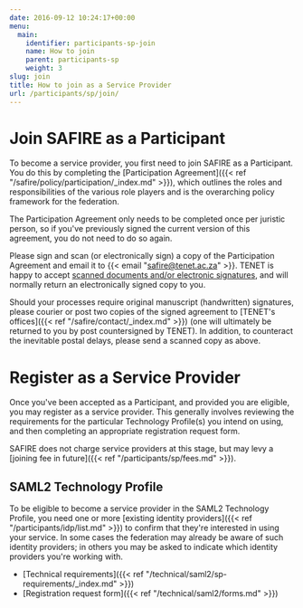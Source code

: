 ```yaml
---
date: 2016-09-12 10:24:17+00:00
menu:
  main:
    identifier: participants-sp-join
    name: How to join
    parent: participants-sp
    weight: 3
slug: join
title: How to join as a Service Provider
url: /participants/sp/join/
---
```


# Join SAFIRE as a Participant

To become a service provider, you first need to join SAFIRE as a Participant. You do this by completing the [Participation Agreement]({{< ref "/safire/policy/participation/_index.md" >}}), which outlines the roles and responsibilities of the various role players and is the overarching policy framework for the federation.

The Participation Agreement only needs to be completed once per juristic person, so if you've previously signed the current version of this agreement, you do not need to do so again.

Please sign and scan (or electronically sign) a copy of the Participation Agreement and email it to {{< email "safire@tenet.ac.za" >}}. TENET is happy to accept [scanned documents and/or electronic signatures](https://www.michalsons.com/blog/spring-forest-trading-v-wilberry/14861), and will normally return an electronically signed copy to you.

Should your processes require original manuscript (handwritten) signatures, please courier or post two copies of the signed agreement to [TENET's offices]({{< ref "/safire/contact/_index.md" >}}) (one will ultimately be returned to you by post countersigned by TENET). In addition, to counteract the inevitable postal delays, please send a scanned copy as above.

# Register as a Service Provider

Once you've been accepted as a Participant, and provided you are eligible, you may register as a service provider. This generally involves reviewing the requirements for the particular Technology Profile(s) you intend on using, and then completing an appropriate registration request form.

SAFIRE does not charge service providers at this stage, but may levy a [joining fee in future]({{< ref "/participants/sp/fees.md" >}}).

## SAML2 Technology Profile

To be eligible to become a service provider in the SAML2 Technology Profile, you need one or more [existing identity providers]({{< ref "/participants/idp/list.md" >}}) to confirm that they're interested in using your service. In some cases the federation may already be aware of such identity providers; in others you may be asked to indicate which identity providers you're working with.

  * [Technical requirements]({{< ref "/technical/saml2/sp-requirements/_index.md" >}})
  * [Registration request form]({{< ref "/technical/saml2/forms.md" >}})

